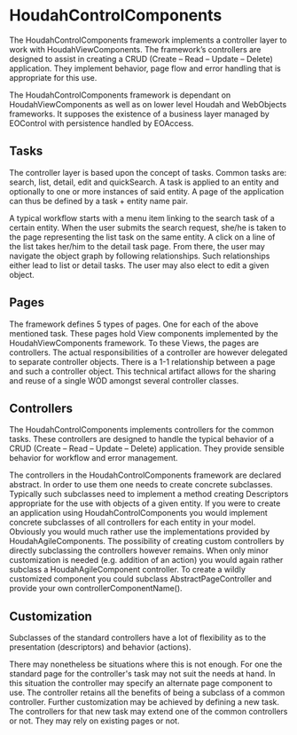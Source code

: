 # HoudahControlComponents #

The HoudahControlComponents framework implements a controller layer to work with HoudahViewComponents. The framework’s controllers are designed to assist in creating a CRUD (Create – Read – Update – Delete) application. They implement behavior, page flow and error handling that is appropriate for this use.

The HoudahControlComponents framework is dependant on HoudahViewComponents as well as on lower level Houdah and WebObjects frameworks. It supposes the existence of a business layer managed by EOControl with persistence handled by EOAccess.


## Tasks ##

The controller layer is based upon the concept of tasks. Common tasks are: search, list, detail, edit and quickSearch. A task is applied to an entity and optionally to one or more instances of said entity. A page of the application can thus be defined by a task + entity name pair.

A typical workflow starts with a menu item linking to the search task of a certain entity. When the user submits the search request, she/he is taken to the page representing the list task on the same entity. A click on a line of the list takes her/him to the detail task page. From there, the user may navigate the object graph by following relationships. Such relationships either lead to list or detail tasks. The user may also elect to edit a given object.


## Pages ##

The framework defines 5 types of pages. One for each of the above mentioned task. These pages hold View components implemented by the HoudahViewComponents framework. To these Views, the pages are controllers. The actual responsibilities of a controller are however delegated to separate controller objects. There is a 1-1 relationship between a page and such a controller object. This technical artifact allows for the sharing and reuse of a single WOD amongst several controller classes.


## Controllers ##

The HoudahControlComponents implements controllers for the common tasks. These controllers are designed to handle the typical behavior of a CRUD (Create – Read – Update – Delete) application. They provide sensible behavior for workflow and error management.

The controllers in the HoudahControlComponents framework are declared abstract. In order to use them one needs to create concrete subclasses. Typically such subclasses need to implement a method creating Descriptors appropriate for the use with objects of a given entity. If you were to create an application using HoudahControlComponents you would implement concrete subclasses of all controllers for each entity in your model. Obviously you would much rather use the implementations provided by HoudahAgileComponents. The possibility of creating custom controllers by directly subclassing the controllers however remains. When only minor customization is needed (e.g. addition of an action) you would again rather subclass a HoudahAgileComponent controller. To create a wildly customized component you could subclass AbstractPageController and provide your own controllerComponentName().


## Customization ##

Subclasses of the standard controllers have a lot of flexibility as to the presentation (descriptors) and behavior (actions).

There may nonetheless be situations where this is not enough. For one the standard page for the controller's task may not suit the needs at hand. In this situation the controller may specify an alternate page component to use. The controller retains all the benefits of being a subclass of a common controller.
Further customization may be achieved by defining a new task. The controllers for that new task may extend one of the common controllers or not. They may rely on existing pages or not.